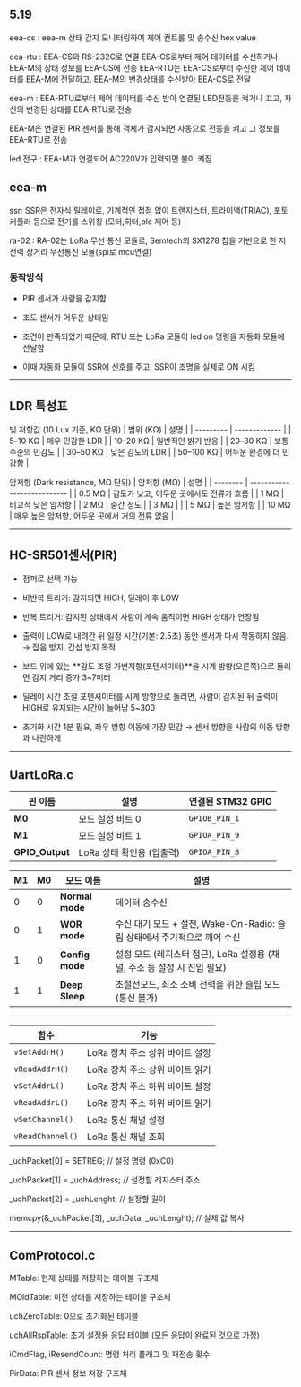 ## 5.19

eea-cs : eea-m 상태 감지 모니터링하여 제어 컨트롤 및 송수신 hex value

eea-rtu : EEA-CS와 RS-232C로 연결 EEA-CS로부터 제어 데이터를 수신하거나, EEA-M의 상태 정보를 EEA-CS에 전송 EEA-RTU는 EEA-CS로부터 수신한 제어 데이터를 EEA-M에 전달하고, EEA-M의 변경상태를 수신받아 EEA-CS로 전달

eea-m : EEA-RTU로부터 제어 데이터를 수신 받아 연결된 LED전등을 켜거나 끄고, 자신의 변경된 상태를 EEA-RTU로 전송

EEA-M은 연결된 PIR 센서를 통해 객체가 감지되면 자동으로 전등을 켜고 그 정보를 EEA-RTU로 전송

led 전구 : EEA-M과 연결되어 AC220V가 입력되면 불이 켜짐

## eea-m
ssr: SSR은 전자식 릴레이로, 기계적인 접점 없이 트랜지스터, 트라이액(TRIAC), 포토커플러 등으로 전기를 스위칭 (모터,히터,plc 제어 등)

ra-02 : RA-02는 LoRa 무선 통신 모듈로, Semtech의 SX1278 칩을 기반으로 한 저전력 장거리 무선통신 모듈(spi로 mcu연결)

### 동작방식 
- PIR 센서가 사람을 감지함

- 조도 센서가 어두운 상태임

- 조건이 만족되었기 때문에, RTU 또는 LoRa 모듈이 led on 명령을 자동화 모듈에 전달함

- 이때 자동화 모듈이 SSR에 신호를 주고, SSR이 조명을 실제로 ON 시킴
***

## LDR 특성표 
빛 저항값 (10 Lux 기준, KΩ 단위)
| 범위 (KΩ)   | 설명            |
| --------- | ------------- |
| 5–10 KΩ   | 매우 민감한 LDR    |
| 10–20 KΩ  | 일반적인 밝기 반응    |
| 20–30 KΩ  | 보통 수준의 민감도    |
| 30–50 KΩ  | 낮은 감도의 LDR    |
| 50–100 KΩ | 어두운 환경에 더 민감함 |

암저항 (Dark resistance, MΩ 단위)
| 암저항 (MΩ) | 설명                          |
| -------- | --------------------------- |
| 0.5 MΩ   | 감도가 낮고, 어두운 곳에서도 전류가 흐름     |
| 1 MΩ     | 비교적 낮은 암저항                  |
| 2 MΩ     | 중간 정도                       |
| 3 MΩ     |                             |
| 5 MΩ     | 높은 암저항                      |
| 10 MΩ    | 매우 높은 암저항, 어두운 곳에서 거의 전류 없음 |
***
## HC-SR501센서(PIR)
- 점퍼로 선택 가능

- 비반복 트리거: 감지되면 HIGH, 딜레이 후 LOW

- 반복 트리거: 감지된 상태에서 사람이 계속 움직이면 HIGH 상태가 연장됨

- 출력이 LOW로 내려간 뒤 일정 시간(기본: 2.5초) 동안 센서가 다시 작동하지 않음. → 잡음 방지, 간섭 방지 목적

- 보드 위에 있는 **감도 조절 가변저항(포텐셔미터)**을 시계 방향(오른쪽)으로 돌리면 감지 거리 증가 3~7미터
 
- 딜레이 시간 조절 포텐셔미터를 시계 방향으로 돌리면, 사람이 감지된 뒤 출력이 HIGH로 유지되는 시간이 늘어남 5~300

- 초기화 시간 1분 필요, 좌우 방향 이동에 가장 민감 → 센서 방향을 사람의 이동 방향과 나란하게

***
## UartLoRa.c
| 핀 이름    | 설명                | 연결된 STM32 GPIO |
| ------- | ----------------- | -------------- |
| **M0**  | 모드 설정 비트 0        | `GPIOB_PIN_1`  |
| **M1**  | 모드 설정 비트 1        | `GPIOA_PIN_9`  |
| **GPIO_Output** | LoRa 상태 확인용 (입출력) | `GPIOA_PIN_8`  |

| M1 | M0 | 모드 이름           | 설명              |
| -- | -- | --------------- | --------------- |
| 0  | 0  | **Normal mode** | 데이터 송수신         |
| 0  | 1  | **WOR mode**    | 수신 대기 모드 + 절전, Wake-On-Radio: 슬립 상태에서 주기적으로 깨어 수신 |
| 1  | 0  | **Config mode** | 설정 모드 (레지스터 접근), LoRa 설정용 (채널, 주소 등 설정 시 진입 필요) |
| 1  | 1  | **Deep Sleep**  | 초절전모드, 	최소 소비 전력을 위한 슬립 모드 (통신 불가)        |
***
| 함수               | 기능                   |
| ---------------- | -------------------- |
| `vSetAddrH()`    | LoRa 장치 주소 상위 바이트 설정 |
| `vReadAddrH()`   | LoRa 장치 주소 상위 바이트 읽기 |
| `vSetAddrL()`    | LoRa 장치 주소 하위 바이트 설정 |
| `vReadAddrL()`   | LoRa 장치 주소 하위 바이트 읽기 |
| `vSetChannel()`  | LoRa 통신 채널 설정        |
| `vReadChannel()` | LoRa 통신 채널 조회        |

_uchPacket[0] = SETREG;                  // 설정 명령 (0xC0)

_uchPacket[1] = _uchAddress;             // 설정할 레지스터 주소

_uchPacket[2] = _uchLenght;              // 설정할 길이

memcpy(&_uchPacket[3], _uchData, _uchLenght); // 실제 값 복사

***
## ComProtocol.c
MTable: 현재 상태를 저장하는 테이블 구조체

MOldTable: 이전 상태를 저장하는 테이블 구조체

uchZeroTable: 0으로 초기화된 테이블

uchAllRspTable: 초기 설정용 응답 테이블 (모든 응답이 완료된 것으로 가정)

iCmdFlag, iResendCount: 명령 처리 플래그 및 재전송 횟수

PirData: PIR 센서 정보 저장 구조체







